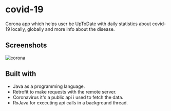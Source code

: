 # covid-19
Corona app which helps user be UpToDate with daily statistics about covid-19 locally, globally and more info about the disease.

## Screenshots
![corona](https://user-images.githubusercontent.com/84252625/192158373-bf22a86d-4c9c-4162-af09-a7b76b5e8058.jpg)

## Built with
- Java as a programming language.
- Retrofit to make requests with the remote server.
- Coronavirus it's a public api i used to fetch the data.
- RxJava for executing api calls in a background thread.
